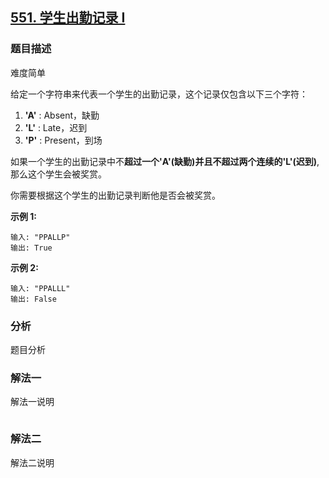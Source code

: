## [551. 学生出勤记录 I](https://leetcode-cn.com/problems/student-attendance-record-i/)

### 题目描述

难度简单

给定一个字符串来代表一个学生的出勤记录，这个记录仅包含以下三个字符：

1. **'A'** : Absent，缺勤
2. **'L'** : Late，迟到
3. **'P'** : Present，到场

如果一个学生的出勤记录中不**超过一个'A'(缺勤)**并且**不超过两个连续的'L'(迟到)**,那么这个学生会被奖赏。

你需要根据这个学生的出勤记录判断他是否会被奖赏。

**示例 1:**

```
输入: "PPALLP"
输出: True
```

**示例 2:**

```
输入: "PPALLL"
输出: False
```

### 分析

题目分析

### 解法一

解法一说明

```c++

```

### 解法二

解法二说明

```c++

```

